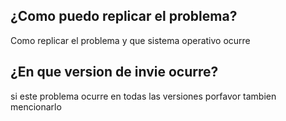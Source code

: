 ## ¿Como puedo replicar el problema?
Como replicar el problema y que sistema operativo ocurre
## ¿En que version de invie ocurre?
si este problema ocurre en todas las versiones porfavor tambien mencionarlo

